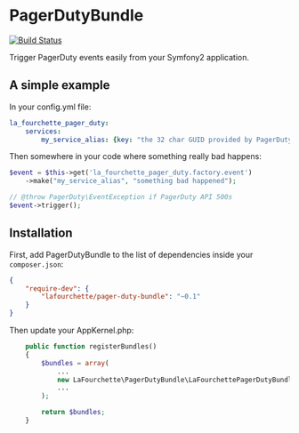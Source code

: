 # PagerDutyBundle

[![Build Status](https://travis-ci.org/lafourchette/PagerDutyBundle.svg?branch=master)](https://travis-ci.org/lafourchette/PagerDutyBundle)

Trigger PagerDuty events easily from your Symfony2 application.

## A simple example
In your config.yml file:
```yaml
la_fourchette_pager_duty:
    services:
        my_service_alias: {key: "the 32 char GUID provided by PagerDuty"}
```

Then somewhere in your code where something really bad happens:
```php
$event = $this->get('la_fourchette_pager_duty.factory.event')
    ->make("my_service_alias", "something bad happened");

// @throw PagerDuty\EventException if PagerDuty API 500s
$event->trigger();
```

## Installation
First, add PagerDutyBundle to the list of dependencies inside your `composer.json`:
```json
{
    "require-dev": {
        "lafourchette/pager-duty-bundle": "~0.1"
    }
}
```
Then update your AppKernel.php:
```php
    public function registerBundles()
    {
        $bundles = array(
            ...
            new LaFourchette\PagerDutyBundle\LaFourchettePagerDutyBundle()
            ...
        );

        return $bundles;
    }
```